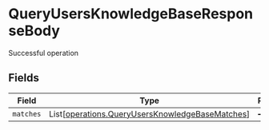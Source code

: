 # QueryUsersKnowledgeBaseResponseBody

Successful operation


## Fields

| Field                                                                                                        | Type                                                                                                         | Required                                                                                                     | Description                                                                                                  |
| ------------------------------------------------------------------------------------------------------------ | ------------------------------------------------------------------------------------------------------------ | ------------------------------------------------------------------------------------------------------------ | ------------------------------------------------------------------------------------------------------------ |
| `matches`                                                                                                    | List[[operations.QueryUsersKnowledgeBaseMatches](../../models/operations/queryusersknowledgebasematches.md)] | :heavy_minus_sign:                                                                                           | N/A                                                                                                          |